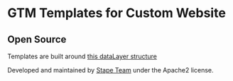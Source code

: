 # GTM Templates for Custom Website

## Open Source

Templates are built around [this dataLayer structure](https://docs.google.com/document/d/1LZO2ztW8SlyFOAp93bazoeN4Auvlc0Mr4Svebh9V3jY/edit?usp=sharing)

Developed and maintained by [Stape Team](https://stape.io/) under the Apache2 license.
